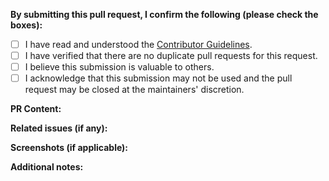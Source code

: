 **By submitting this pull request, I confirm the following (please check the boxes):**

- [ ] I have read and understood the [Contributor Guidelines](https://github.com/Redot-Engine/redot-website/blob/master/CONTRIBUTING.md).
- [ ] I have verified that there are no duplicate pull requests for this request.
- [ ] I believe this submission is valuable to others.
- [ ] I acknowledge that this submission may not be used and the pull request may be closed at the maintainers' discretion.

**PR Content:**
<!-- Please include a summary of the changes you made and why they were necessary. -->

**Related issues (if any):**
<!-- Reference related issues, if applicable. -->

**Screenshots (if applicable):**
<!-- Include any relevant screenshots to help explain your changes. -->

**Additional notes:**
<!-- Any other information or context that might be helpful for the maintainers. -->
